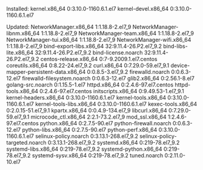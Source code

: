 

Installed:
  kernel.x86_64 0:3.10.0-1160.6.1.el7   kernel-devel.x86_64 0:3.10.0-1160.6.1.el7

Updated:
  NetworkManager.x86_64 1:1.18.8-2.el7_9
  NetworkManager-libnm.x86_64 1:1.18.8-2.el7_9
  NetworkManager-team.x86_64 1:1.18.8-2.el7_9
  NetworkManager-tui.x86_64 1:1.18.8-2.el7_9
  NetworkManager-wifi.x86_64 1:1.18.8-2.el7_9
  bind-export-libs.x86_64 32:9.11.4-26.P2.el7_9.2
  bind-libs-lite.x86_64 32:9.11.4-26.P2.el7_9.2
  bind-license.noarch 32:9.11.4-26.P2.el7_9.2
  centos-release.x86_64 0:7-9.2009.1.el7.centos
  coreutils.x86_64 0:8.22-24.el7_9.2
  curl.x86_64 0:7.29.0-59.el7_9.1
  device-mapper-persistent-data.x86_64 0:0.8.5-3.el7_9.2
  firewalld.noarch 0:0.6.3-12.el7
  firewalld-filesystem.noarch 0:0.6.3-12.el7
  glib2.x86_64 0:2.56.1-8.el7
  golang-src.noarch 0:1.15.5-1.el7
  httpd.x86_64 0:2.4.6-97.el7.centos
  httpd-tools.x86_64 0:2.4.6-97.el7.centos
  initscripts.x86_64 0:9.49.53-1.el7_9.1
  kernel-headers.x86_64 0:3.10.0-1160.6.1.el7
  kernel-tools.x86_64 0:3.10.0-1160.6.1.el7
  kernel-tools-libs.x86_64 0:3.10.0-1160.6.1.el7
  kexec-tools.x86_64 0:2.0.15-51.el7_9.1
  kpartx.x86_64 0:0.4.9-134.el7_9
  libcurl.x86_64 0:7.29.0-59.el7_9.1
  microcode_ctl.x86_64 2:2.1-73.2.el7_9
  mod_ssl.x86_64 1:2.4.6-97.el7.centos
  python.x86_64 0:2.7.5-90.el7
  python-firewall.noarch 0:0.6.3-12.el7
  python-libs.x86_64 0:2.7.5-90.el7
  python-perf.x86_64 0:3.10.0-1160.6.1.el7
  selinux-policy.noarch 0:3.13.1-268.el7_9.2
  selinux-policy-targeted.noarch 0:3.13.1-268.el7_9.2
  systemd.x86_64 0:219-78.el7_9.2
  systemd-libs.x86_64 0:219-78.el7_9.2
  systemd-python.x86_64 0:219-78.el7_9.2
  systemd-sysv.x86_64 0:219-78.el7_9.2
  tuned.noarch 0:2.11.0-10.el7
